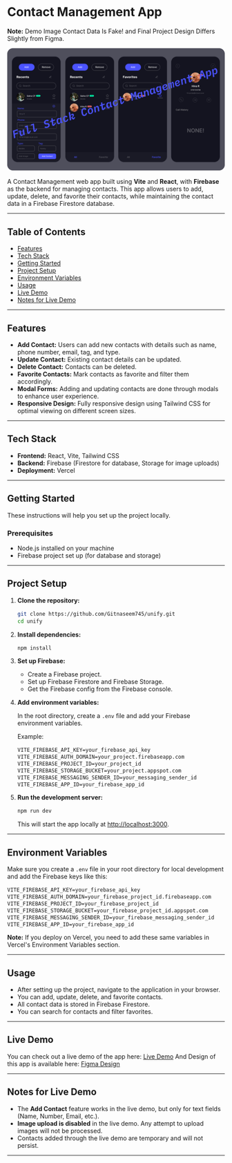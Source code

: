 # Contact Management App
**Note:** Demo Image Contact Data Is Fake! and Final Project Design Differs Slightly from Figma.

![demoImg](https://github.com/Gitnaseem745/unify/blob/main/src/assets/demoImg.png)

A Contact Management web app built using **Vite** and **React**, with **Firebase** as the backend for managing contacts. This app allows users to add, update, delete, and favorite their contacts, while maintaining the contact data in a Firebase Firestore database.

---

## Table of Contents
- [Features](#features)
- [Tech Stack](#tech-stack)
- [Getting Started](#getting-started)
- [Project Setup](#project-setup)
- [Environment Variables](#environment-variables)
- [Usage](#usage)
- [Live Demo](#live-demo)
- [Notes for Live Demo](#notes-for-live-demo)

---

## Features
- **Add Contact:** Users can add new contacts with details such as name, phone number, email, tag, and type.
- **Update Contact:** Existing contact details can be updated.
- **Delete Contact:** Contacts can be deleted.
- **Favorite Contacts:** Mark contacts as favorite and filter them accordingly.
- **Modal Forms:** Adding and updating contacts are done through modals to enhance user experience.
- **Responsive Design:** Fully responsive design using Tailwind CSS for optimal viewing on different screen sizes.

---

## Tech Stack
- **Frontend:** React, Vite, Tailwind CSS
- **Backend:** Firebase (Firestore for database, Storage for image uploads)
- **Deployment:** Vercel

---

## Getting Started

These instructions will help you set up the project locally.

### Prerequisites
- Node.js installed on your machine
- Firebase project set up (for database and storage)

---

## Project Setup

1. **Clone the repository:**

   ```bash
   git clone https://github.com/Gitnaseem745/unify.git
   cd unify
   ```

2. **Install dependencies:**

   ```bash
   npm install
   ```

3. **Set up Firebase:**
   - Create a Firebase project.
   - Set up Firebase Firestore and Firebase Storage.
   - Get the Firebase config from the Firebase console.

4. **Add environment variables:**

   In the root directory, create a `.env` file and add your Firebase environment variables. 

   Example:
   ```env
   VITE_FIREBASE_API_KEY=your_firebase_api_key
   VITE_FIREBASE_AUTH_DOMAIN=your_project.firebaseapp.com
   VITE_FIREBASE_PROJECT_ID=your_project_id
   VITE_FIREBASE_STORAGE_BUCKET=your_project.appspot.com
   VITE_FIREBASE_MESSAGING_SENDER_ID=your_messaging_sender_id
   VITE_FIREBASE_APP_ID=your_firebase_app_id
   ```

5. **Run the development server:**

   ```bash
   npm run dev
   ```

   This will start the app locally at [http://localhost:3000](http://localhost:3000).

---

## Environment Variables

Make sure you create a `.env` file in your root directory for local development and add the Firebase keys like this:

```env
VITE_FIREBASE_API_KEY=your_firebase_api_key
VITE_FIREBASE_AUTH_DOMAIN=your_firebase_project_id.firebaseapp.com
VITE_FIREBASE_PROJECT_ID=your_firebase_project_id
VITE_FIREBASE_STORAGE_BUCKET=your_firebase_project_id.appspot.com
VITE_FIREBASE_MESSAGING_SENDER_ID=your_firebase_messaging_sender_id
VITE_FIREBASE_APP_ID=your_firebase_app_id
```

**Note:** If you deploy on Vercel, you need to add these same variables in Vercel's Environment Variables section.

---

## Usage

- After setting up the project, navigate to the application in your browser.
- You can add, update, delete, and favorite contacts.
- All contact data is stored in Firebase Firestore.
- You can search for contacts and filter favorites.

---

## Live Demo

You can check out a live demo of the app here: [Live Demo](https://unify-kappa.vercel.app/)
And Design of this app is available here: [Figma Design](https://www.figma.com/design/Q8ilZFMmxkr11AppBNG5HN/Contact-App-UI?node-id=0-1&t=4AUAQODkf1H1ecLr-1)


---

## Notes for Live Demo

- The **Add Contact** feature works in the live demo, but only for text fields (Name, Number, Email, etc.).
- **Image upload is disabled** in the live demo. Any attempt to upload images will not be processed.
- Contacts added through the live demo are temporary and will not persist.

---


